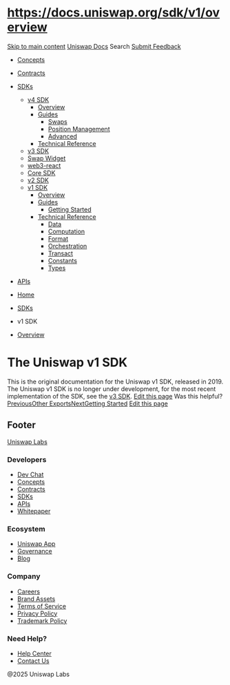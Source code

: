 # https://docs.uniswap.org/sdk/v1/overview

[Skip to main content](https://docs.uniswap.org/sdk/v1/overview#__docusaurus_skipToContent_fallback)
[Uniswap Docs](https://docs.uniswap.org/)
Search
[Submit Feedback](https://docs.google.com/forms/d/e/1FAIpQLSdjSkZam8KiatL9XACRVxCHjDJjaPGbls77PCXDKFn4JwykXg/viewform)
  * [Concepts](https://docs.uniswap.org/concepts/overview)
  * [Contracts](https://docs.uniswap.org/contracts/v4/overview)
  * [SDKs](https://docs.uniswap.org/sdk/v4/overview)
    * [v4 SDK](https://docs.uniswap.org/sdk/v4/overview)
      * [Overview](https://docs.uniswap.org/sdk/v4/overview)
      * [Guides](https://docs.uniswap.org/sdk/v4/guides/swaps/quoting)
        * [Swaps](https://docs.uniswap.org/sdk/v4/guides/swaps/quoting)
        * [Position Management](https://docs.uniswap.org/sdk/v4/guides/liquidity/position-minting)
        * [Advanced](https://docs.uniswap.org/sdk/v4/guides/advanced/pool-data)
      * [Technical Reference](https://docs.uniswap.org/sdk/v4/reference/overview)
    * [v3 SDK](https://docs.uniswap.org/sdk/v3/overview)
    * [Swap Widget](https://docs.uniswap.org/sdk/swap-widget/overview)
    * [web3-react](https://docs.uniswap.org/sdk/web3-react/overview)
    * [Core SDK](https://docs.uniswap.org/sdk/core/overview)
    * [v2 SDK](https://docs.uniswap.org/sdk/v2/overview)
    * [v1 SDK](https://docs.uniswap.org/sdk/v1/overview)
      * [Overview](https://docs.uniswap.org/sdk/v1/overview)
      * [Guides](https://docs.uniswap.org/sdk/v1/guides/getting-started)
        * [Getting Started](https://docs.uniswap.org/sdk/v1/guides/getting-started)
      * [Technical Reference](https://docs.uniswap.org/sdk/v1/reference/data)
        * [Data](https://docs.uniswap.org/sdk/v1/reference/data)
        * [Computation](https://docs.uniswap.org/sdk/v1/reference/computation)
        * [Format](https://docs.uniswap.org/sdk/v1/reference/format)
        * [Orchestration](https://docs.uniswap.org/sdk/v1/reference/orchestration)
        * [Transact](https://docs.uniswap.org/sdk/v1/reference/transact)
        * [Constants](https://docs.uniswap.org/sdk/v1/reference/constants)
        * [Types](https://docs.uniswap.org/sdk/v1/reference/types)
  * [APIs](https://docs.uniswap.org/api/subgraph/overview)


  * [Home](https://docs.uniswap.org/)
  * [SDKs](https://docs.uniswap.org/sdk/v4/overview)
  * v1 SDK
  * [Overview](https://docs.uniswap.org/sdk/v1/overview)


# The Uniswap v1 SDK
This is the original documentation for the Uniswap v1 SDK, released in 2019. The Uniswap v1 SDK is no longer under development, for the most recent implementation of the SDK, see the [v3 SDK](https://docs.uniswap.org/sdk/v3/overview).
[Edit this page](https://github.com/uniswap/uniswap-docs/tree/main/docs/sdk/v1/overview.md)
Was this helpful?
[PreviousOther Exports](https://docs.uniswap.org/sdk/v2/reference/other-exports)[NextGetting Started](https://docs.uniswap.org/sdk/v1/guides/getting-started)
[Edit this page](https://github.com/uniswap/uniswap-docs/tree/main/docs/sdk/v1/overview.md)
## Footer
[Uniswap Labs](https://docs.uniswap.org/)
### Developers
  * [Dev Chat](https://discord.com/invite/uniswap)
  * [Concepts](https://docs.uniswap.org/concepts/overview)
  * [Contracts](https://docs.uniswap.org/contracts/v4/overview)
  * [SDKs](https://docs.uniswap.org/sdk/v4/overview)
  * [APIs](https://docs.uniswap.org/api/subgraph/overview)
  * [Whitepaper](https://app.uniswap.org/whitepaper-v4.pdf)


### Ecosystem
  * [Uniswap App](https://app.uniswap.org/)
  * [Governance](https://www.uniswapfoundation.org/governance)
  * [Blog](https://blog.uniswap.org/)


### Company
  * [Careers](https://boards.greenhouse.io/uniswaplabs)
  * [Brand Assets](https://github.com/Uniswap/brand-assets/raw/main/Uniswap%20Brand%20Assets.zip)
  * [Terms of Service](https://support.uniswap.org/hc/en-us/articles/30935100859661-Uniswap-Labs-Terms-of-Service)
  * [Privacy Policy](https://support.uniswap.org/hc/en-us/articles/30934457771405-Uniswap-Labs-Privacy-Policy)
  * [Trademark Policy](https://support.uniswap.org/hc/en-us/articles/30934762216973-Uniswap-Labs-Trademark-Guidelines)


### Need Help?
  * [Help Center](https://support.uniswap.org/)
  * [Contact Us](https://support.uniswap.org/hc/en-us/requests/new)


@2025 Uniswap Labs
[](https://github.com/uniswap/uniswap-docs)[](https://twitter.com/Uniswap)[](https://discord.com/invite/uniswap)
